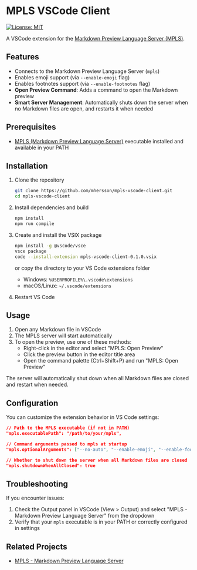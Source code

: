# MPLS VSCode Client

[![License: MIT](https://img.shields.io/badge/License-MIT-yellow.svg)](https://opensource.org/licenses/MIT)

A VSCode extension for the
[Markdown Preview Language Server (MPLS)](https://github.com/mhersson/mpls).

## Features

- Connects to the Markdown Preview Language Server (`mpls`)
- Enables emoji support (via `--enable-emoji` flag)
- Enables footnotes support (via `--enable-footnotes` flag)
- **Open Preview Command**: Adds a command to open the Markdown preview
- **Smart Server Management**: Automatically shuts down the server when no
  Markdown files are open, and restarts it when needed

## Prerequisites

- [MPLS (Markdown Preview Language Server)](https://github.com/mhersson/mpls)
  executable installed and available in your PATH

## Installation

1. Clone the repository

   ```bash
   git clone https://github.com/mhersson/mpls-vscode-client.git
   cd mpls-vscode-client
   ```

2. Install dependencies and build

   ```bash
   npm install
   npm run compile
   ```

3. Create and install the VSIX package

   ```bash
   npm install -g @vscode/vsce
   vsce package
   code --install-extension mpls-vscode-client-0.1.0.vsix
   ```

   or copy the directory to your VS Code extensions folder

   - Windows: `%USERPROFILE%\.vscode\extensions`
   - macOS/Linux: `~/.vscode/extensions`

4. Restart VS Code

## Usage

1. Open any Markdown file in VSCode
2. The MPLS server will start automatically
3. To open the preview, use one of these methods:
   - Right-click in the editor and select "MPLS: Open Preview"
   - Click the preview button in the editor title area
   - Open the command palette (Ctrl+Shift+P) and run "MPLS: Open Preview"

The server will automatically shut down when all Markdown files are closed and
restart when needed.

## Configuration

You can customize the extension behavior in VS Code settings:

```json
// Path to the MPLS executable (if not in PATH)
"mpls.executablePath": "/path/to/your/mpls",

// Command arguments passed to mpls at startup
"mpls.optionalArguments": ["--no-auto", "--enable-emoji", "--enable-footnotes"]

// Whether to shut down the server when all Markdown files are closed
"mpls.shutdownWhenAllClosed": true
```

## Troubleshooting

If you encounter issues:

1. Check the Output panel in VSCode (View > Output) and select "MPLS - Markdown
   Preview Language Server" from the dropdown
2. Verify that your `mpls` executable is in your PATH or correctly configured in
   settings

## Related Projects

- [MPLS - Markdown Preview Language Server](https://github.com/mhersson/mpls)
